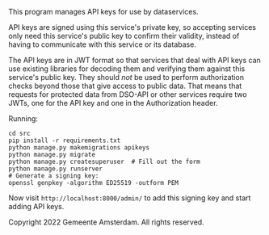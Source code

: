 This program manages API keys for use by dataservices.

API keys are signed using this service's private key, so accepting services
only need this service's public key to confirm their validity, instead of
having to communicate with this service or its database.

The API keys are in JWT format so that services that deal with API keys can
use existing libraries for decoding them and verifying them against this
service's public key. They should *not* be used to perform authorization
checks beyond those that give access to public data. That means that requests
for protected data from DSO-API or other services require two JWTs, one for
the API key and one in the Authorization header.

Running:

    cd src
    pip install -r requirements.txt
    python manage.py makemigrations apikeys
    python manage.py migrate
    python manage.py createsuperuser  # Fill out the form
    python manage.py runserver
    # Generate a signing key:
    openssl genpkey -algorithm ED25519 -outform PEM

Now visit `http://localhost:8000/admin/` to add this signing key and start
adding API keys.


Copyright 2022 Gemeente Amsterdam. All rights reserved.
